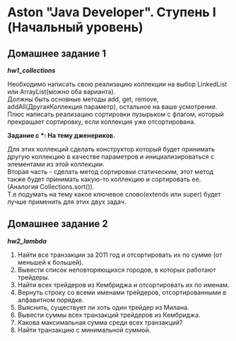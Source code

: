 # Aston "Java Developer". Ступень I (Начальный уровень)

## Домашнее задание 1
___hw1_collections___

Необходимо написать свою реализацию коллекции на выбор LinkedList или ArrayList(можно оба варианта).  
Должны быть основные методы add, get, remove, addAll(ДругаяКоллекция параметр), остальное на ваше усмотрение.  
Плюс написать реализацию сортировки пузырьком с флагом, который прекращает сортировку, если коллекция уже отсортирована.  

__Задание с *: На тему дженериков.__  

Для этих коллекций сделать конструктор который будет принимать другую коллекцию в качестве параметров и инициализироваться с элементами из этой коллекции.  
Вторая часть - сделать метод сортировки статическим, этот метод также будет принимать какую-то коллекцию и сортировать ее. (Аналогия Collections.sort()).  
Т.е подумать на тему какое ключевое слово(extends или super) будет лучше применить для этих двух задач.

## Домашнее задание 2
___hw2_lambda___

1. Найти все транзакции за 2011 год и отсортировать их по сумме (от меньшей к большей).
2. Вывести список неповторяющихся городов, в которых работают трейдеры.
3. Найти всех трейдеров из Кембриджа и отсортировать их по именам.
4. Вернуть строку со всеми именами трейдеров, отсортированными в алфавитном порядке.
5. Выяснить, существует ли хоть один трейдер из Милана.
6. Вывести суммы всех транзакций трейдеров из Кембриджа.
7. Какова максимальная сумма среди всех транзакций?
8. Найти транзакцию с минимальной суммой.
